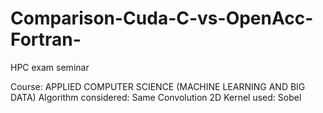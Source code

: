 # Comparison-Cuda-C-vs-OpenAcc-Fortran-
HPC exam seminar

Course: APPLIED COMPUTER SCIENCE (MACHINE LEARNING AND BIG DATA) 
Algorithm considered: Same Convolution 2D 
Kernel used: Sobel
